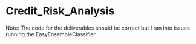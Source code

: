 # Credit_Risk_Analysis
Note: The code for the deliverables should be correct but I ran into issues running the EasyEnsembleClassifier

